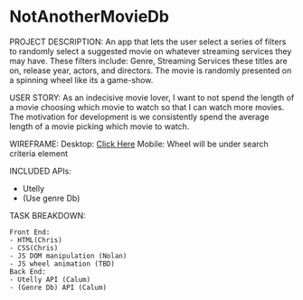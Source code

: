 # NotAnotherMovieDb

PROJECT DESCRIPTION:
An app that lets the user select a series of filters to randomly select a suggested movie on whatever streaming services they may have. These filters include: Genre, Streaming Services these titles are on, release year, actors, and directors.
The movie is randomly presented on a spinning wheel like its a game-show.

USER STORY:
As an indecisive movie lover, I want to not spend the length of a movie choosing which movie to watch so that I can watch more movies. 
The motivation for development is we consistently spend the average length of a movie picking which movie to watch.

WIREFRAME:
Desktop: [Click Here](movie_wireframe.png)
Mobile: Wheel will be under search criteria element

INCLUDED APIs:
- Utelly
- (Use genre Db)

TASK BREAKDOWN:

    Front End:
    - HTML(Chris)
    - CSS(Chris)
    - JS DOM manipulation (Nolan)
    - JS wheel animation (TBD)
    Back End:
    - Utelly API (Calum)
    - (Genre Db) API (Calum)
